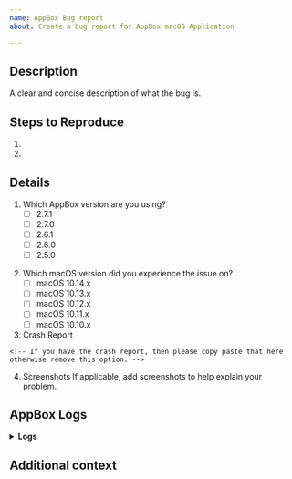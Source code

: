 ```yaml
---
name: AppBox Bug report
about: Create a bug report for AppBox macOS Application

---
```


<!--
    Thanks for your interest in using the AppBox. 
    You can use this template to create your issue. 
    However, you can erase all the template content and write your own.
-->

## Description
A clear and concise description of what the bug is.

<!--Please list the steps used to reproduce your issue.-->
## Steps to Reproduce
1.
2.


## Details
<!--Remove the space between the brackets and put an X between the brackets in front of the version of AppBox you are using. Like - [X] 2.6.0 -->
1. Which AppBox version are you using?
    - [ ] 2.7.1
    - [ ] 2.7.0
    - [ ] 2.6.1
    - [ ] 2.6.0
    - [ ] 2.5.0
    
<!--Remove the space between the brackets and put an X between the brackets in front of the version of macOS you are using.  Like - [X] macOS 10.12.x-->
2. Which macOS version did you experience the issue on?
    - [ ] macOS 10.14.x
    - [ ] macOS 10.13.x
    - [ ] macOS 10.12.x
    - [ ] macOS 10.11.x
    - [ ] macOS 10.10.x
   
3. Crash Report

```
<!-- If you have the crash report, then please copy paste that here otherwise remove this option. -->
```

4. Screenshots
If applicable, add screenshots to help explain your problem.

## AppBox Logs
<details>
  <summary><b>Logs</b></summary>
  <pre><code>
  <!-- Please copy paste your AppBox log here. You can see the logs generated by AppBox in File -> View Log.-->
  </code></pre>
</details>



## Additional context
<!-- If you have any other information which can help us resolve this issue please describe that here. -->


<!--
Thank You :) 
-->
